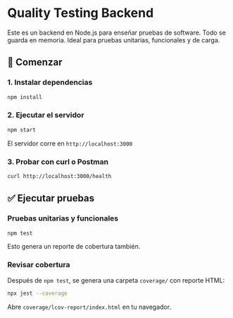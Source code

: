 # Quality Testing Backend

Este es un backend en Node.js para enseñar pruebas de software. Todo se guarda en memoria. Ideal para pruebas unitarias, funcionales y de carga.

## 🚀 Comenzar

### 1. Instalar dependencias
```bash
npm install
```

### 2. Ejecutar el servidor
```bash
npm start
```
El servidor corre en `http://localhost:3000`

### 3. Probar con curl o Postman
```bash
curl http://localhost:3000/health
```

## ✅ Ejecutar pruebas

### Pruebas unitarias y funcionales
```bash
npm test
```
Esto genera un reporte de cobertura también.

### Revisar cobertura
Después de `npm test`, se genera una carpeta `coverage/` con reporte HTML:
```bash
npx jest --coverage
```
Abre `coverage/lcov-report/index.html` en tu navegador.